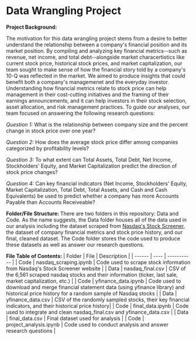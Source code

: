 # Data Wrangling Project 

<b> Project Background: </b> 

The motivation for this data wrangling project stems from a desire to better understand the relationship between a company's financial position and its market position. By compiling and analyzing key financial metrics--such as revenue, net income, and total debt--alongside market characertistics like current stock price, historical stock prices, and market capitalization, our team sought to make sense of how the financial story told by a company's 10-Q was reflected in the market. We aimed to produce insights that could benefit both a company's managemenet and the everyday investor. Understanding how financial metrics relate to stock price can help management in their cost-cutting initiatives and the framing of their earnings announcements, and it can help investors in their stock selection, asset allocation, and risk management practices. To guide our analyses, our team focused on answering the following research questions: <br>

<i>Question 1:</i> What is the relationship between company size and the percent change in stock price over one year?

<i>Question 2:</i> How does the average stock price differ among companies categorized by profitability levels?

<i>Question 3:</i> To what extent can Total Assets, Total Debt, Net Income, Stockholders' Equity, and Market Capitalization predict the direction of stock price changes?

<i>Question 4:</i> Can key financial indicators (Net Income, Stockholders' Equity, Market Capitalization, Total Debt, Total Assets, and Cash and Cash Equivalents) be used to predict whether a company has more Accounts Payable than Accounts Receiveable?

<b> Folder/File Structure: </b>
There are two folders in this repository: Data and Code. As the name suggests, the Data folder houses all of the data used in our analysis including the dataset scraped from [Nasdaq's Stock Screener](https://www.nasdaq.com/market-activity/stocks/screener?page=1&rows_per_page=25), the dataset of company financial metrics and stock price history, and our final, cleaned dataset. The Code folder stores the code used to produce these datasets as well as answer our research questions. 

<b>  File Table of Contents: </b>
| Folder | File | Description | 
| ------ | ---- | ----------- |
|  Code  | nasdaq_scraping.ipynb | Code used to scrape stock information from Nasdaq's Stock Screener website |
| Data | nasdaq_final.csv | CSV of the 6,561 scraped nasdaq stocks and their information (ticker, last sale, market capitalization, etc.) |
| Code | yfinance_data.ipynb | Code used to download and merge financial statement data (using yfinance library) and historical price history for a random sample of Nasdaq stocks | 
| Data | yfinance_data.csv | CSV of the randomly sampled stocks, their key financial indicators, and their historical price history|
| Code | final_data.ipynb | Code used to integrate and clean nasdaq_final.csv and yfinance_data.csv |
| Data | final_data.csv | Final dataset used for analysis |
| Code | project_analysis.ipynb | Code used to conduct analysis and answer research questions | 

